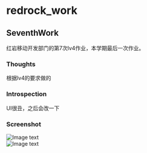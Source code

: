 # redrock_work
## SeventhWork
红岩移动开发部门的第7次lv4作业，本学期最后一次作业。   
### Thoughts  
根据lv4的要求做的
### Introspection
UI很丑，之后会改一下
### Screenshot
![Image text](https://github.com/Frankozay/WeatherApp/raw/master/Screenshot/2.jpg)  
![Image text](https://github.com/Frankozay/WeatherApp/raw/master/Screenshot/1.jpg)  
